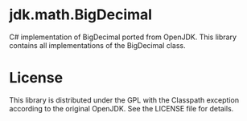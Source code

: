 # jdk.math.BigDecimal
C# implementation of BigDecimal ported from OpenJDK.
This library contains all implementations of the BigDecimal class.

# License

This library is distributed under the GPL with the Classpath exception according to the original OpenJDK.
See the LICENSE file for details.
